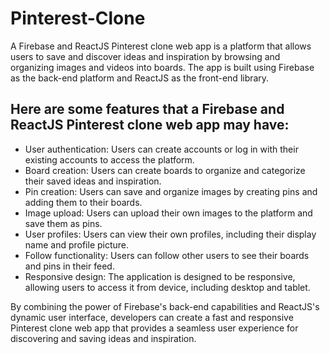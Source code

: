 # Pinterest-Clone
A Firebase and ReactJS Pinterest clone web app is a platform that allows users to save and discover ideas and inspiration by browsing and organizing images and videos into boards. The app is built using Firebase as the back-end platform and ReactJS as the front-end library.

## Here are some features that a Firebase and ReactJS Pinterest clone web app may have:

- User authentication: Users can create accounts or log in with their existing accounts to access the platform.
- Board creation: Users can create boards to organize and categorize their saved ideas and inspiration.
- Pin creation: Users can save and organize images by creating pins and adding them to their boards.
- Image upload: Users can upload their own images to the platform and save them as pins.
- User profiles: Users can view their own profiles, including their display name and profile picture.
- Follow functionality: Users can follow other users to see their boards and pins in their feed.
- Responsive design: The application is designed to be responsive, allowing users to access it from device, including desktop and tablet.

By combining the power of Firebase's back-end capabilities and ReactJS's dynamic user interface, developers can create a fast and responsive Pinterest clone web app that provides a seamless user experience for discovering and saving ideas and inspiration.
